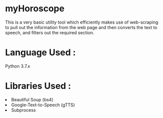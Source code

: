# myHoroscope

This is a very basic utility tool which efficiently makes use of web-scraping to pull out the information from the web page and then converts the text to speech, and filters out the required section.

# Language Used :
Python 3.7.x

# Libraries Used : 
<li> Beautiful Soup (bs4) </li>
<li> Google-Text-to-Speech (gTTS) </li>
<li >Subprocess </li>
